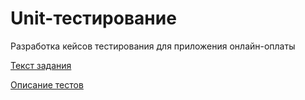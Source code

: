 # Unit-тестирование

Разработка кейсов тестирования для приложения онлайн-оплаты

[Текст задания](Task.md)

[Описание тестов](TestingDescription.md)
